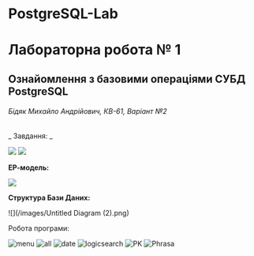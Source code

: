 # PostgreSQL-Lab
# Лабораторна робота № 1
## Ознайомлення з базовими операціями СУБД PostgreSQL
###### Бідяк Михайло Андрійович, КВ-61, Варіант №2

_ Завдання: _

![](/images/Screenshot_1.png)
![](/images/Screenshot_2.png)

**ЕР-модель:**

![](/images/st.png)

**Структура Бази Даних:**

![](/images/Untitled Diagram (2).png)

Робота програми:

![menu](/images/Menu.png)
![all](/images/all.png)
![date](/images/Date.png)
![logicsearch](/images/LogicSearch.png)
![PK](/images/PK.png)
![Phrasa](/images/phrasa.png)
